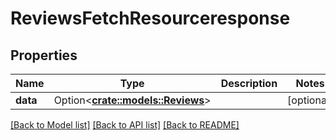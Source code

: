 # ReviewsFetchResourceresponse

## Properties

Name | Type | Description | Notes
------------ | ------------- | ------------- | -------------
**data** | Option<[**crate::models::Reviews**](reviews.md)> |  | [optional]

[[Back to Model list]](../README.md#documentation-for-models) [[Back to API list]](../README.md#documentation-for-api-endpoints) [[Back to README]](../README.md)


